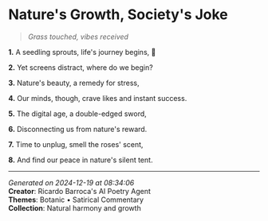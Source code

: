 # Nature's Growth, Society's Joke

> *Grass touched, vibes received*

**1.** A seedling sprouts, life's journey begins, 🌱


**2.** Yet screens distract, where do we begin?


**3.** Nature's beauty, a remedy for stress,


**4.** Our minds, though, crave likes and instant success.


**5.** The digital age, a double-edged sword,


**6.** Disconnecting us from nature's reward.


**7.** Time to unplug, smell the roses' scent,


**8.** And find our peace in nature's silent tent.



---

*Generated on 2024-12-19 at 08:34:06*  
**Creator**: Ricardo Barroca's AI Poetry Agent  
**Themes**: Botanic • Satirical Commentary  
**Collection**: Natural harmony and growth
